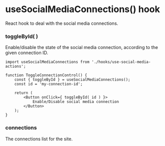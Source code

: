 # useSocialMediaConnections() hook

React hook to deal with the social media connections.

### toggleById( <id> )

Enable/disable the state of the social media connection, according to the given connection ID.

```es6
import useSocialMediaConnections from './hooks/use-social-media-actions';

function ToggleConnectionControl() {
	const { toggleById } = useSocialMediaConnections();
	const id = 'my-connection-id';

	return (
		<Button onClick={ toggleById( id ) }>
			Enable/Disable social media connection
		</Button>
	);
}
```

### connections

The connections list for the site.
